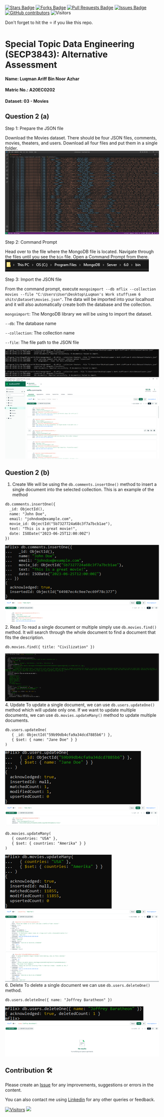 <a href="https://github.com/drshahizan/SECP3843/stargazers"><img src="https://img.shields.io/github/stars/drshahizan/SECP3843" alt="Stars Badge"/></a>
<a href="https://github.com/drshahizan/SECP3843/network/members"><img src="https://img.shields.io/github/forks/drshahizan/SECP3843" alt="Forks Badge"/></a>
<a href="https://github.com/drshahizan/SECP3843/pulls"><img src="https://img.shields.io/github/issues-pr/drshahizan/SECP3843" alt="Pull Requests Badge"/></a>
<a href="https://github.com/drshahizan/SECP3843/issues"><img src="https://img.shields.io/github/issues/drshahizan/SECP3843" alt="Issues Badge"/></a>
<a href="https://github.com/drshahizan/SECP3843/graphs/contributors"><img alt="GitHub contributors" src="https://img.shields.io/github/contributors/drshahizan/SECP3843?color=2b9348"></a>
![Visitors](https://api.visitorbadge.io/api/visitors?path=https%3A%2F%2Fgithub.com%2Fdrshahizan%2FSECP3843&labelColor=%23d9e3f0&countColor=%23697689&style=flat)


Don't forget to hit the :star: if you like this repo.
# Special Topic Data Engineering (SECP3843): Alternative Assessment

#### Name: Luqman Ariff Bin Noor Azhar
#### Matric No.: A20EC0202
#### Dataset: 03 - Movies

## Question 2 (a)
Step 1: Prepare the JSON file

Download the Movies dataset. There should be four JSON files, comments, movies, theaters, and users. Download all four files and put them in a single folder.
![Q2](files/images/pic4.png)

Step 2: Command Prompt

Head over to the file where the MongoDB file is located. Navigate through the files until you see the `bin` file. Open a Command Prompt from there. <br>
![Q2](files/images/pic3.png)

Step 3: Import the JSON file

From the command prompt, execute `mongoimport --db mflix --collection movies --file "C:\Users\User\Desktop\Luqman's Work stuff\sem 6 shits\Dataset\movies.json"`. The data will be imported into your localhost and it will also automatically create both the database and the collection.

`mongoimport`: The MongoDB library we will be using to import the dataset. <br>

`--db`: The database name <br>

`--collection`: The collection name <br>

`--file`: The file path to the JSON file <br>

![Q2](files/images/pic1.png)
![Q2](files/images/pic2.png)
## Question 2 (b)
1. Create
We will be using the `db.comments.insertOne()` method to insert a single document into the selected collection. This is an example of the method
```
db.comments.insertOne({
  _id: ObjectId(),
  name: "John Doe",
  email: "johndoe@example.com",
  movie_id: ObjectId("5b7327724a68c3f7a7bcb1ae"),
  text: "This is a great movie!",
  date: ISODate("2023-06-25T12:00:00Z")
})
```
![Q2](files/images/pic21.png) <br>
![Q2](files/images/pic211.png) <br>
2. Read
To read a single document or multiple simply use `db.movies.find()` method. It will search through the whole document to find a document that fits the description. 
```
db.movies.find({ title: "Civilization" })
```
![Q2](files/images/pic22.png) <br>
4. Update
To update a single document, we can use `db.users.updateOne()` method which will update only one. If we want to update multiple documents, we can use `db.movies.updateMany()` method to update multiple documents.
```
db.users.updateOne(
   { _id: ObjectId("59b99db4cfa9a34dcd7885b6") },
   { $set: { name: "Jane Doe" } }
)
```
![Q2](files/images/pic23.png) <br>
![Q2](files/images/pic231.png) <br>
```
db.movies.updateMany(
   { countries: "USA" },
   { $set: { countries: "Amerika" } }
)
```
![Q2](files/images/pic232.png) <br>
![Q2](files/images/picAMERIKAAA.png) <br>
6. Delete
To delete a single document we can use `db.users.deleteOne()` method.
```
db.users.deleteOne({ name: "Joffrey Baratheon" })
```
![Q2](files/images/pic25.png) <br>
![Q2](files/images/pic251.png) <br>

## Contribution 🛠️
Please create an [Issue](https://github.com/drshahizan/special-topic-data-engineering/issues) for any improvements, suggestions or errors in the content.

You can also contact me using [Linkedin](https://www.linkedin.com/in/drshahizan/) for any other queries or feedback.

[![Visitors](https://api.visitorbadge.io/api/visitors?path=https%3A%2F%2Fgithub.com%2Fdrshahizan&labelColor=%23697689&countColor=%23555555&style=plastic)](https://visitorbadge.io/status?path=https%3A%2F%2Fgithub.com%2Fdrshahizan)
![](https://hit.yhype.me/github/profile?user_id=81284918)
